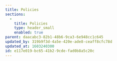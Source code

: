 ```yaml
---
title: Policies
sections:
  -
    title: Policies
    type: header_small
    enabled: true
parent: daacabc3-82b1-48b6-9ca3-6e948cc1c645
updated_by: 319b9f3d-4a5e-420e-ade8-ceaff8cfc78d
updated_at: 1603240300
id: e117e019-bc65-41b2-9cde-fad0b8a5c20c
---
```

